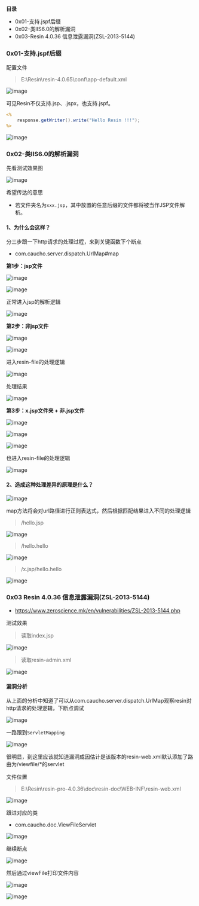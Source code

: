 **目录**
- 0x01-支持.jspf后缀
- 0x02-类IIS6.0的解析漏洞
- 0x03-Resin 4.0.36 信息泄露漏洞(ZSL-2013-5144)


### 0x01-支持.jspf后缀
配置文件

> E:\Resin\resin-4.0.65\conf\app-default.xml

![image](https://user-images.githubusercontent.com/55024146/144174160-82c02d3b-a775-4b71-acaf-d9f03f2b3653.png)

可见Resin不仅支持.jsp、.jspx，也支持.jspf。

```jsp
<%
    response.getWriter().write("Hello Resin !!!");
%>
```
![image](https://user-images.githubusercontent.com/55024146/144174179-d1e5af4c-c1cc-4f41-a5da-7fa2eb977b66.png)

### 0x02-类IIS6.0的解析漏洞

先看测试效果图

![image](https://user-images.githubusercontent.com/55024146/144174242-db437f8b-0feb-4683-8e46-7e7586905a15.png)

希望传达的意思

- 若文件夹名为`xxx.jsp`，其中放置的任意后缀的文件都将被当作JSP文件解析。

#### 1、为什么会这样？

分三步跟一下http请求的处理过程，来到关键函数下个断点

- com.caucho.server.dispatch.UrlMap#map

**第1步：jsp文件**

![image](https://user-images.githubusercontent.com/55024146/144174286-61ce59f9-da8f-47da-bb5a-60c65de85aab.png)

![image](https://user-images.githubusercontent.com/55024146/144174296-2f6a4527-c1bb-4199-b5b9-d108216991bc.png)

正常进入jsp的解析逻辑

![image](https://user-images.githubusercontent.com/55024146/144174317-03477b55-7f9c-4550-9e06-cb21fb4cd300.png)

**第2步：非jsp文件**

![image](https://user-images.githubusercontent.com/55024146/144174351-15c3b0f6-df52-4c02-9322-bb0f76a3b2bf.png)

![image](https://user-images.githubusercontent.com/55024146/144174357-ba30fda0-d499-4929-8234-f0778f09039b.png)

进入resin-file的处理逻辑

![image](https://user-images.githubusercontent.com/55024146/144174378-bf20140b-fedf-4507-bef2-445187820ab2.png)

处理结果

![image](https://user-images.githubusercontent.com/55024146/144174406-2259125d-b101-4073-94d5-01b8f9d67d96.png)

**第3步：x.jsp文件夹 + 非.jsp文件**

![image](https://user-images.githubusercontent.com/55024146/144174432-3c2e4d49-7cc2-48ae-928e-60c9af933411.png)

![image](https://user-images.githubusercontent.com/55024146/144174451-3cd87542-0dad-41de-ad7f-48a9359d8ef2.png)

![image](https://user-images.githubusercontent.com/55024146/144174460-5f803d3c-8b6f-42e6-9f81-4def07970343.png)

也进入resin-file的处理逻辑

![image](https://user-images.githubusercontent.com/55024146/144174477-b242ffb6-6d62-442c-98a7-ea6a7cb11206.png)

#### 2、造成这种处理差异的原理是什么？

![image](https://user-images.githubusercontent.com/55024146/144174511-0cdabaf9-33c1-4c6e-aca5-c27c4ade0801.png)

map方法将会对url路径进行正则表达式，然后根据匹配结果进入不同的处理逻辑

> /hello.jsp

![image](https://user-images.githubusercontent.com/55024146/144174547-64dc2dba-d06b-4591-8f01-3ad408648d96.png)

> /hello.hello

![image](https://user-images.githubusercontent.com/55024146/144174573-43a536d0-d35f-40e2-8ecd-0b79f1d66723.png)

> /x.jsp/hello.hello

![image](https://user-images.githubusercontent.com/55024146/144174584-858aca20-2946-4f46-808d-7da2c1b733ad.png)


### 0x03 Resin 4.0.36 信息泄露漏洞(ZSL-2013-5144)

- https://www.zeroscience.mk/en/vulnerabilities/ZSL-2013-5144.php

测试效果
> 读取index.jsp

![image](https://user-images.githubusercontent.com/55024146/144178194-d2717d65-d9ed-4f3c-8903-4f4a624d848f.png)

> 读取resin-admin.xml

![image](https://user-images.githubusercontent.com/55024146/144181449-d6b81379-429e-49a0-b02a-72c5c860b6d2.png)


#### 漏洞分析

从上面的分析中知道了可以从com.caucho.server.dispatch.UrlMap观察resin对http请求的处理逻辑，下断点调试

![image](https://user-images.githubusercontent.com/55024146/144178592-1ee0f23f-5b67-4cd7-8dc4-a0437cb67168.png)

一路跟到`ServletMapping`

![image](https://user-images.githubusercontent.com/55024146/144178671-718bf816-6494-4676-a40f-3b46d9f10c74.png)

很明显，到这里应该就知道漏洞成因估计是该版本的resin-web.xml默认添加了路由为/viewfile/*的servlet

文件位置
> E:\Resin\resin-pro-4.0.36\doc\resin-doc\WEB-INF\resin-web.xml

![image](https://user-images.githubusercontent.com/55024146/144179072-662fff09-1c54-4ee2-a25b-923a542aaf40.png)

跟进对应的类
- com.caucho.doc.ViewFileServlet

![image](https://user-images.githubusercontent.com/55024146/144179200-719d6a33-731d-402d-9907-cc15ea2ca4bf.png)


继续断点

![image](https://user-images.githubusercontent.com/55024146/144179705-96c69246-482e-43d3-8d96-b3181bc2c07c.png)

然后通过viewFile打印文件内容

![image](https://user-images.githubusercontent.com/55024146/144183728-c145ad4b-eca7-4ee1-866c-e6c039910117.png)


![image](https://user-images.githubusercontent.com/55024146/144183814-9994ff06-4e7a-458b-92c1-c881e1834c82.png)















